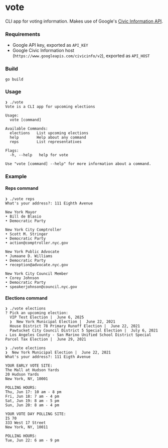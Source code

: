 # vote

CLI app for voting information. Makes use of Google's [Civic Information API](https://developers.google.com/civic-information).

### Requirements

- Google API key, exported as `API_KEY`
- Google Civic Information host (`https://www.googleapis.com/civicinfo/v2`), exported as `API_HOST`

### Build

```shell
go build
```

### Usage
```
❯ ./vote
Vote is a CLI app for upcoming elections

Usage:
  vote [command]

Available Commands:
  elections   List upcoming elections
  help        Help about any command
  reps        List representatives

Flags:
  -h, --help   help for vote

Use "vote [command] --help" for more information about a command.
```

### Example

#### Reps command
```
❯ ./vote reps
What's your address?: 111 Eighth Avenue

New York Mayor
• Bill de Blasio
• Democratic Party

New York City Comptroller
• Scott M. Stringer
• Democratic Party
• action@comptroller.nyc.gov

New York Public Advocate
• Jumaane D. Williams
• Democratic Party
• reception@advocate.nyc.gov

New York City Council Member
• Corey Johnson
• Democratic Party
• speakerjohnson@council.nyc.gov
```

#### Elections command

```
❯ ./vote elections
? Pick an upcoming election:
  VIP Test Election |  June 6, 2025
  ❯️  New York Municipal Election |  June 22, 2021
  House District 78 Primary Runoff Election |  June 22, 2021
  Pawtucket City Council District 5 Special Election |  July 6, 2021
↓ Los Angeles County - San Marino Unified School District Special Parcel Tax Election |  June 29, 2021
```
```
❯ ./vote elections
❯️️  New York Municipal Election |  June 22, 2021
What's your address?: 111 Eigth Avenue

YOUR EARLY VOTE SITE:
The Mall at Hudson Yards
20 Hudson Yards
New York, NY, 10001

POLLING HOURS:
Thu, Jun 17: 10 am - 8 pm
Fri, Jun 18: 7 am - 4 pm
Sat, Jun 19: 8 am - 5 pm
Sun, Jun 20: 8 am - 4 pm

YOUR VOTE DAY POLLING SITE:
IS 70
333 West 17 Street
New York, NY, 10011

POLLING HOURS:
Tue, Jun 22: 6 am - 9 pm
```